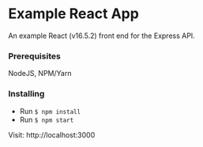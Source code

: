 # Example React App

An example React (v16.5.2) front end for the Express API.

### Prerequisites

NodeJS, NPM/Yarn

### Installing

- Run ```$ npm install```
- Run ```$ npm start```

Visit: http://localhost:3000